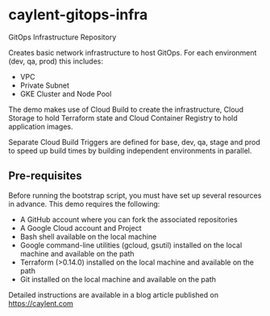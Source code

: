 # caylent-gitops-infra
GitOps Infrastructure Repository

Creates basic network infrastructure to host GitOps.
For each environment (dev, qa, prod) this includes:
- VPC
- Private Subnet
- GKE Cluster and Node Pool

The demo makes use of Cloud Build to create the infrastructure, Cloud Storage to hold
Terraform state and Cloud Container Registry to hold application images.

Separate Cloud Build Triggers are defined for base, dev, qa, stage and prod to speed
up build times by building independent environments in parallel.

## Pre-requisites
Before running the bootstrap script, you must have set up several resources in advance.
This demo requires the following:
- A GitHub account where you can fork the associated repositories
- A Google Cloud account and Project
- Bash shell available on the local machine
- Google command-line utilities (gcloud, gsutil) installed on the local machine and available on the path
- Terraform (>0.14.0) installed on the local machine and available on the path
- Git installed on the local machine and available on the path

Detailed instructions are available in a blog article published on https://caylent.com
